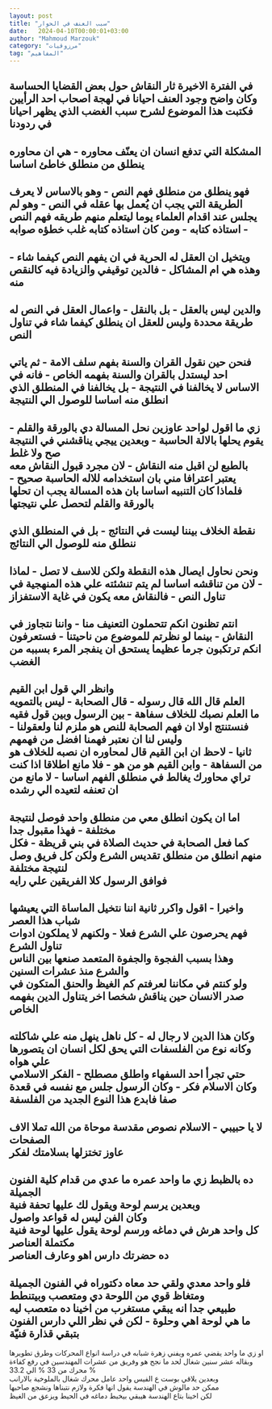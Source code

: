 ```yaml
---
layout: post
title: "سبب العنف في الحوار"
date:   2024-04-10T00:00:01+03:00
author: "Mahmoud Marzouk"
category: "مرزوقيات"
tag: "المفاهيم"
---
```



في الفترة الاخيرة ثار النقاش حول بعض القضايا
الحساسة  
وكان واضح وجود العنف احيانا في لهجة اصحاب احد
الرأيين  
فكتبت هذا الموضوع لشرح سبب الغضب الذي يظهر احيانا في
ردودنا  
-  
المشكلة التي تدفع انسان ان يعنّف محاوره - هي ان محاوره
ينطلق من منطلق خاطئ اساسا  
-  
فهو ينطلق من منطلق فهم النص - وهو بالاساس لا يعرف
الطريقة التي يجب ان يُعمل بها عقله في النص - وهو لم يجلس عند اقدام
العلماء يوما ليتعلم منهم طريقه فهم النص - استاذه كتابه - ومن كان استاذه
كتابه غلب خطؤه صوابه  
-  
ويتخيل ان العقل له الحرية في ان يفهم النص كيفما شاء -
وهذه هي ام المشاكل - فالدين توقيفي والزيادة فيه كالنقص منه  
-  
والدين ليس بالعقل - بل بالنقل - واعمال العقل في النص له
طريقة محددة وليس للعقل ان ينطلق كيفما شاء في تناول النص  
-  
فنحن حين نقول القران والسنة بفهم سلف الامة - ثم ياتي احد
ليستدل بالقران والسنة بفهمه الخاص - فانه في الاساس لا يخالفنا في
النتيجة - بل يخالفنا في المنطلق الذي انطلق منه اساسا للوصول الي
النتيجة  
-  
زي ما اقول لواحد عاوزين نحل المسالة دي بالورقة والقلم -
يقوم يحلها بالالة الحاسبة - وبعدين ييجي يناقشني في النتيجة صح ولا
غلط  
بالطبع لن اقبل منه النقاش - لان مجرد قبول النقاش معه
يعتبر اعترافا مني بان استخدامه للاله الحاسبة صحيح - فلماذا كان التنبيه
اساسا بان هذه المسالة يجب ان تحلها بالورقة والقلم لتحصل علي
نتيجتها  
-  
نقطة الخلاف بيننا ليست في النتائج - بل في المنطلق الذي
ننطلق منه للوصول الي النتائج  
-  
ونحن نحاول ايصال هذه النقطة ولكن للاسف لا تصل - لماذا -
لان من تناقشه اساسا لم يتم تنشئته علي هذه المنهجية في تناول النص -
فالنقاش معه يكون في غاية الاستفزاز  
-  
انتم تظنون انكم تتحملون التعنيف منا - واننا نتجاوز في
النقاش - بينما لو نظرتم للموضوع من ناحيتنا - فستعرفون انكم ترتكبون جرما
عظيما يستحق ان ينفجر المرء بسببه من الغضب  
-  
وانظر الي قول ابن القيم  
العلم قال الله قال رسوله - قال الصحابة - ليس
بالتمويه  
ما العلم نصبك للخلاف سفاهة - بين الرسول وبين قول
فقيه  
فنستنتج اولا ان فهم الصحابة للنص هو ملزم لنا ولعقولنا -
وليس لنا ان نعتبر فهمنا افضل من فهمهم  
ثانيا - لاحظ ان ابن القيم قال لمحاوره ان نصبه للخلاف هو
من السفاهة - وابن القيم هو من هو - فلا مانع
اطلاقا اذا كنت تراي محاورك يغالط في منطلق الفهم اساسا - لا مانع من ان
تعنفه لتعيده الي رشده  
-  
اما ان يكون انطلق معي من منطلق واحد فوصل لنتيجة مختلفة -
فهذا مقبول جدا  
كما فعل الصحابة في حديث الصلاة في بني قريظة - فكل منهم
انطلق من منطلق تقديس الشرع ولكن كل فريق وصل لنتيجة مختلفة  
فوافق الرسول كلا الفريقين علي رايه  
-  
واخيرا - اقول واكرر ثانية اننا نتخيل الماساة التي يعيشها
شباب هذا العصر  
فهم يحرصون علي الشرع فعلا - ولكنهم لا يملكون ادوات تناول
الشرع  
وهذا بسبب الفجوة والجفوة المتعمد صنعها بين الناس والشرع
منذ عشرات السنين  
ولو كنتم في مكاننا لعرفتم كم الغيظ والحنق المتكون في صدر
الانسان حين يناقش شخصا اخر يتناول الدين بفهمه الخاص  
-  
وكان هذا الدين لا رجال له - كل ناهل ينهل منه علي
شاكلته  
وكانه نوع من الفلسفات التي يحق لكل انسان ان يتصورها علي
هواه  
حتي تجرأ احد السفهاء واطلق مصطلح - الفكر
الاسلامي  
وكان الاسلام فكر - وكان الرسول جلس مع نفسه في قعدة صفا
فابدع هذا النوع الجديد من الفلسفة  
-  
لا يا حبيبي - الاسلام نصوص مقدسة موحاة من الله تملا الاف
الصفحات  
عاوز تختزلها بسلامتك لفكر  
-  
ده بالظبط زي ما واحد عمره ما عدي من قدام كلية الفنون
الجميلة  
وبعدين يرسم لوحة ويقول لك عليها تحفة فنية  
وكان الفن ليس له قواعد واصول  
كل واحد هرش في دماغه ورسم لوحة يقول عليها لوحة فنية
مكتملة العناصر  
ده حضرتك دارس اهو وعارف العناصر  
-  
فلو واحد معدي ولقي حد معاه دكتوراه في الفنون
الجميلة  
ومتغاظ قوي من اللوحة دي ومتعصب وبيتنطط  
طبيعي جدا انه يبقي مستغرب من اخينا ده متعصب ليه  
ما هي لوحة اهي وحلوة - لكن في نظر اللي دارس الفنون بتبقي
قذارة فنيّة  
-  
او زي ما واحد يقضي عمره ويفني زهرة شبابه في دراسة انواع
المحركات وطرق تطويرها  
وبقاله عشر سنين شغال لحد ما نجح هو وفريق من عشرات
المهندسين في رفع كفاءة محرك من 33 % الي 33.2 %  
وبعدين يلاقي بوست ع الفيس واحد عامل محرك شغال بالملوخية
بالارانب  
ممكن حد مالوش في الهندسة يقول انها فكرة ولازم نتبناها
ونشجع صاحبها  
لكن اخينا بتاع الهندسة هيبقي بيخبط دماغه في الحيط ويزعق
من الغيظ
